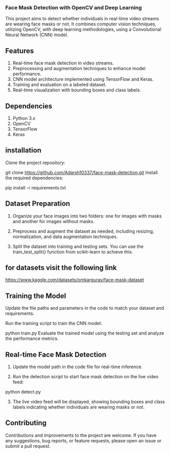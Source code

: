 ### Face Mask Detection with OpenCV and Deep Learning
This project aims to detect whether individuals in real-time video streams are wearing face masks or not. It combines computer vision techniques, utilizing OpenCV, with deep learning methodologies, using a Convolutional Neural Network (CNN) model.

## Features

1) Real-time face mask detection in video streams.
2) Preprocessing and augmentation techniques to enhance model performance.
3) CNN model architecture implemented using TensorFlow and Keras.
4) Training and evaluation on a labeled dataset.
5) Real-time visualization with bounding boxes and class labels.

## Dependencies

1) Python 3.x
2) OpenCV
3) TensorFlow
4) Keras

## installation

Clone the project repository:

git clone https://github.com/Adarsh10337/face-mask-detection.git
Install the required dependencies:

pip install -r requirements.txt

## Dataset Preparation

1) Organize your face images into two folders: one for images with masks and another for images without masks.

2) Preprocess and augment the dataset as needed, including resizing, normalization, and data augmentation techniques.

3) Split the dataset into training and testing sets. You can use the train_test_split() function from scikit-learn to achieve this.

## for datasets visit the following link

https://www.kaggle.com/datasets/omkargurav/face-mask-dataset

## Training the Model
Update the file paths and parameters in the code to match your dataset and requirements.

Run the training script to train the CNN model:

python train.py
Evaluate the trained model using the testing set and analyze the performance metrics.

## Real-time Face Mask Detection

1) Update the model path in the code file for real-time inference.

2) Run the detection script to start face mask detection on the live video feed:

python detect.py

3) The live video feed will be displayed, showing bounding boxes and class labels indicating whether individuals are wearing masks or not.

## Contributing
Contributions and improvements to the project are welcome. If you have any suggestions, bug reports, or feature requests, please open an issue or submit a pull request.
